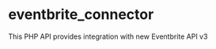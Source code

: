 eventbrite_connector
====================

This PHP API provides integration with new Eventbrite API v3

